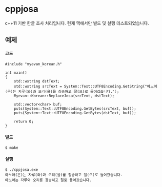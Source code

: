 cppjosa
=======

c++11 기반 한글 조사 처리입니다. 현재 맥에서만 빌드 및 실행 테스트되었습니다.

## 예제

#### 코드

    #include "myevan_korean.h"

    int main()
    {
        std::wstring dstText;
        std::wstring srcText = System::Text::UTF8Encoding.GetString("아노아(은)는 자루(와)과 오리(을)를 칭송하고 절(으)로 들어갔습니다.");
        Myevan::Korean::ReplaceJosa(srcText, dstText);

        std::vector<char> buf;
        puts(System::Text::UTF8Encoding.GetBytes(srcText, buf));
        puts(System::Text::UTF8Encoding.GetBytes(dstText, buf));

        return 0;
    }


#### 빌드

    $ make

#### 실행

    $ ./cppjosa.exe
    아노아(은)는 자루(와)과 오리(을)를 칭송하고 절(으)로 들어갔습니다.
    아노아는 자루와 오리를 칭송하고 절로 들어갔습니다.

